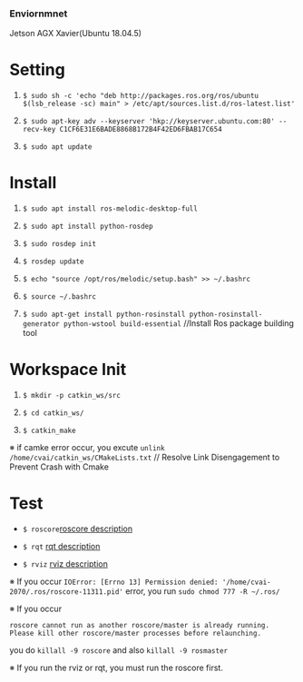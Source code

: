 ### Enviornmnet
Jetson AGX Xavier(Ubuntu 18.04.5)


# Setting

1. ```$ sudo sh -c 'echo "deb http://packages.ros.org/ros/ubuntu $(lsb_release -sc) main" > /etc/apt/sources.list.d/ros-latest.list'```

2. ```$ sudo apt-key adv --keyserver 'hkp://keyserver.ubuntu.com:80' --recv-key C1CF6E31E6BADE8868B172B4F42ED6FBAB17C654```

3. ```$ sudo apt update```


# Install

1. ```$ sudo apt install ros-melodic-desktop-full```

2. ```$ sudo apt install python-rosdep```

3. ```$ sudo rosdep init```

4. ```$ rosdep update```

5. ```$ echo "source /opt/ros/melodic/setup.bash" >> ~/.bashrc```

6. ```$ source ~/.bashrc```

7. ```$ sudo apt-get install python-rosinstall python-rosinstall-generator python-wstool build-essential``` //Install Ros package building tool



# Workspace Init

1. ```$ mkdir -p catkin_ws/src```

2. ```$ cd catkin_ws/```

3. ```$ catkin_make```

※ if camke error occur, you excute ```unlink /home/cvai/catkin_ws/CMakeLists.txt``` // Resolve Link Disengagement to Prevent Crash with Cmake

# Test

-  ```$ roscore```<a href = 'http://wiki.ros.org/roscore'>roscore description</a>

- ```$ rqt``` <a href = 'http://wiki.ros.org/rqt'>rqt description</a>

- ```$ rviz``` <a href = 'http://wiki.ros.org/rviz'>rviz description</a>

※ If you occur ```IOError: [Errno 13] Permission denied: '/home/cvai-2070/.ros/roscore-11311.pid'``` error, you run ```sudo chmod 777 -R ~/.ros/```

※ If you occur 
```
roscore cannot run as another roscore/master is already running. 
Please kill other roscore/master processes before relaunching.
```
you do ```killall -9 roscore``` and also ```killall -9 rosmaster```

※ If you run the rviz or rqt, you must run the roscore first.
